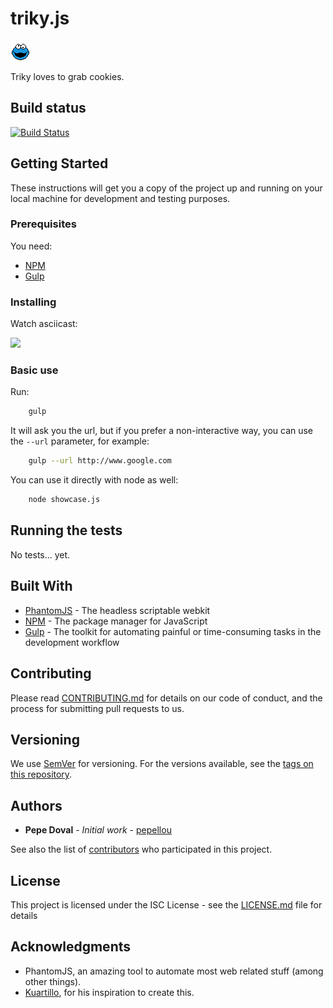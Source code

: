 # triky.js

![Triky](https://raw.githubusercontent.com/NoLegalTech/triky.js/master/img/logo.png)

Triky loves to grab cookies.

## Build status
[![Build Status](https://travis-ci.org/NoLegalTech/triky.js.svg?branch=master)](https://travis-ci.org/NoLegalTech/ammana)

## Getting Started

These instructions will get you a copy of the project up and running on your local machine for development and testing purposes.

### Prerequisites

You need:
* [NPM](https://www.npmjs.com/get-npm)
* [Gulp](https://gulpjs.com/)

### Installing

Watch asciicast:

[<img src="https://asciinema.org/a/174762.png" width="200">](https://asciinema.org/a/174762)

### Basic use

Run:

```bash
    gulp
```

It will ask you the url, but if you prefer a non-interactive way, you can use the `--url` parameter, for example:

```bash
    gulp --url http://www.google.com
```

You can use it directly with node as well:

```bash
    node showcase.js
```

## Running the tests

No tests... yet.

## Built With

* [PhantomJS](http://phantomjs.org/) - The headless scriptable webkit
* [NPM](https://www.npmjs.com) - The package manager for JavaScript
* [Gulp](https://gulpjs.com/) - The toolkit for automating painful or time-consuming tasks in the development workflow

## Contributing

Please read [CONTRIBUTING.md](CONTRIBUTING.md) for details on our code of conduct, and the process for submitting pull requests to us.

## Versioning

We use [SemVer](http://semver.org/) for versioning. For the versions available, see the [tags on this repository](https://github.com/NoLegalTech/tricky.js/tags). 

## Authors

* **Pepe Doval** - *Initial work* - [pepellou](https://github.com/pepellou)

See also the list of [contributors](https://github.com/NoLegalTech/tricky.js/contributors) who participated in this project.

## License

This project is licensed under the ISC License - see the [LICENSE.md](LICENSE.md) file for details

## Acknowledgments

* PhantomJS, an amazing tool to automate most web related stuff (among other things).
* [Kuartillo](https://github.com/kuartillo), for his inspiration to create this.

